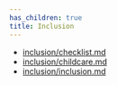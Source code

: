 ```yaml
---
has_children: true
title: Inclusion
---
```


- [inclusion/checklist.md](checklist.md)
- [inclusion/childcare.md](childcare.md)
- [inclusion/inclusion.md](inclusion.md)
